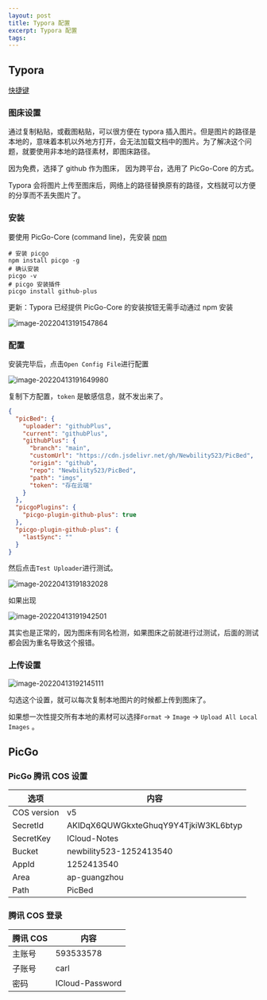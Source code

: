 ```yaml
---
layout: post
title: Typora 配置
excerpt: Typora 配置
tags:
---
```


## Typora

[快捷键](https://support.typora.io/Shortcut-Keys/)

### 图床设置

通过复制粘贴，或截图粘贴，可以很方便在 typora 插入图片。但是图片的路径是本地的，意味着本机以外地方打开，会无法加载文档中的图片。为了解决这个问题，就要使用非本地的路径素材，即图床路径。

因为免费，选择了 github 作为图床， 因为跨平台，选用了 PicGo-Core 的方式。

Typora 会将图片上传至图床后，网络上的路径替换原有的路径，文档就可以方便的分享而不丢失图片了。

### 安装

要使用 PicGo-Core (command line)，先安装 [npm](https://nodejs.org/en/download/)

```shell
# 安装 picgo
npm install picgo -g
# 确认安装
picgo -v
# picgo 安装插件
picgo install github-plus
```

更新：Typora 已经提供 PicGo-Core 的安装按钮无需手动通过 npm 安装

![image-20220413191547864](https://cdn.jsdelivr.net/gh/Newbility523/PicBed/imgs/image-20220413191547864.png)

### 配置

安装完毕后，点击`Open Config File`进行配置

![image-20220413191649980](https://cdn.jsdelivr.net/gh/Newbility523/PicBed/imgs/image-20220413191649980.png)

复制下方配置，`token` 是敏感信息，就不发出来了。

```json
{
  "picBed": {
    "uploader": "githubPlus",
    "current": "githubPlus",
    "githubPlus": {
      "branch": "main",
      "customUrl": "https://cdn.jsdelivr.net/gh/Newbility523/PicBed",
      "origin": "github",
      "repo": "Newbility523/PicBed",
      "path": "imgs",
      "token": "存在云端"
    }
  },
  "picgoPlugins": {
    "picgo-plugin-github-plus": true
  },
  "picgo-plugin-github-plus": {
    "lastSync": ""
  }
}
```

然后点击`Test Uploader`进行测试。

![image-20220413191832028](https://cdn.jsdelivr.net/gh/Newbility523/PicBed/imgs/image-20220413191832028.png)

如果出现

![image-20220413191942501](https://cdn.jsdelivr.net/gh/Newbility523/PicBed/imgs/image-20220413191942501.png)

其实也是正常的，因为图床有同名检测，如果图床之前就进行过测试，后面的测试都会因为重名导致这个报错。

### 上传设置

![image-20220413192145111](https://cdn.jsdelivr.net/gh/Newbility523/PicBed/imgs/image-20220413192145111.png)

勾选这个设置，就可以每次复制本地图片的时候都上传到图床了。

如果想一次性提交所有本地的素材可以选择`Format` → `Image` → `Upload All Local Images` 。

## PicGo

### PicGo 腾讯 COS 设置

| 选项        | 内容                                 |
| ----------- | ------------------------------------ |
| COS version | v5                                   |
| SecretId    | AKIDqX6QUWGkxteGhuqY9Y4TjkiW3KL6btyp |
| SecretKey   | ICloud-Notes                         |
| Bucket      | newbility523-1252413540              |
| AppId       | 1252413540                           |
| Area        | ap-guangzhou                         |
| Path        | PicBed                               |

### 腾讯 COS 登录

| 腾讯 COS | 内容            |
| -------- | --------------- |
| 主账号   | 593533578       |
| 子账号   | carl            |
| 密码     | ICloud-Password |
